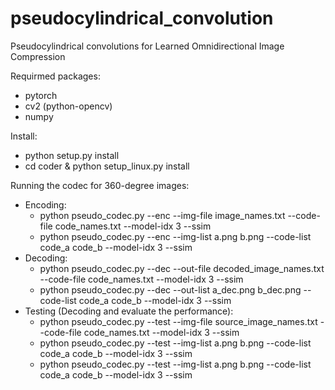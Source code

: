 # pseudocylindrical_convolution
Pseudocylindrical convolutions for Learned Omnidirectional Image Compression

Requirmed packages:
- pytorch
- cv2 (python-opencv)
- numpy 
 
Install:
* python setup.py install
* cd coder & python setup_linux.py install
	
Running the codec for 360-degree images:
* Encoding:
 	* python pseudo_codec.py --enc --img-file image_names.txt --code-file code_names.txt --model-idx 3 --ssim
 	* python pseudo_codec.py --enc --img-list a.png b.png --code-list code_a code_b --model-idx 3 --ssim
* Decoding:
 	* python pseudo_codec.py --dec --out-file decoded_image_names.txt --code-file code_names.txt --model-idx 3 --ssim
 	* python pseudo_codec.py --dec --out-list a_dec.png b_dec.png --code-list code_a code_b --model-idx 3 --ssim
* Testing (Decoding and evaluate the performance):
 	* python pseudo_codec.py --test --img-file source_image_names.txt --code-file code_names.txt --model-idx 3 --ssim
 	* python pseudo_codec.py --test --img-list a.png b.png --code-list code_a code_b --model-idx 3 --ssim
 	* python pseudo_codec.py --test --img-list a.png b.png --code-list code_a code_b --model-idx 3 --ssim
